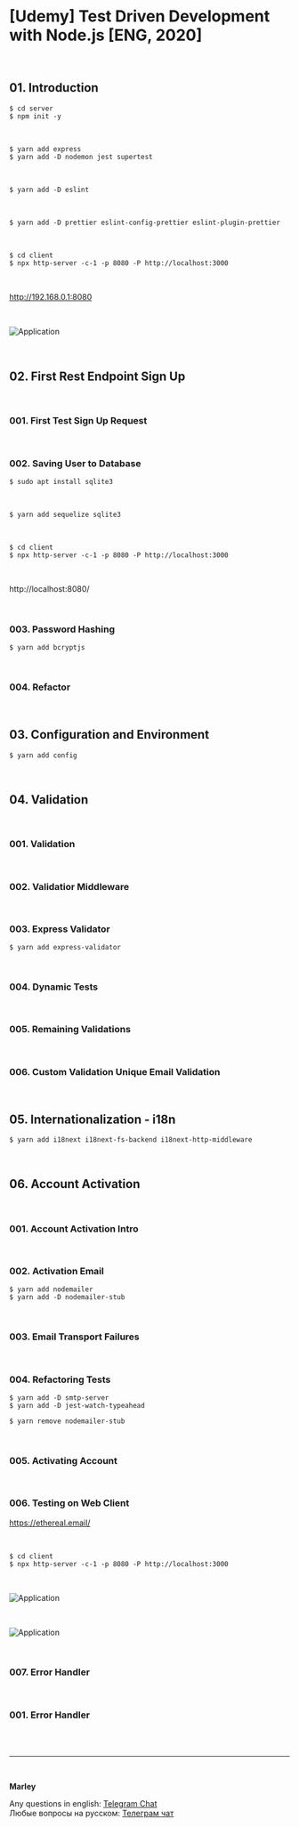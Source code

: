 # [Udemy] Test Driven Development with Node.js [ENG, 2020]

<br/>

## 01. Introduction

    $ cd server
    $ npm init -y

<br/>

    $ yarn add express
    $ yarn add -D nodemon jest supertest

<br/>

    $ yarn add -D eslint

<br/>

    $ yarn add -D prettier eslint-config-prettier eslint-plugin-prettier

<br/>

    $ cd client
    $ npx http-server -c-1 -p 8080 -P http://localhost:3000

<br/>

http://192.168.0.1:8080

<br/>

![Application](/img/pic-m01-p01.png?raw=true)

<br/>

## 02. First Rest Endpoint Sign Up

<br/>

### 001. First Test Sign Up Request

<br/>

### 002. Saving User to Database

    $ sudo apt install sqlite3

<br/>

    $ yarn add sequelize sqlite3

<br/>

    $ cd client
    $ npx http-server -c-1 -p 8080 -P http://localhost:3000

<br/>

http://localhost:8080/

<br/>

### 003. Password Hashing

    $ yarn add bcryptjs

<br/>

### 004. Refactor

<br/>

## 03. Configuration and Environment

    $ yarn add config

<br/>

## 04. Validation

<br/>

### 001. Validation

<br/>

### 002. Validatior Middleware

<br/>

### 003. Express Validator

    $ yarn add express-validator

<br/>

### 004. Dynamic Tests

<br/>

### 005. Remaining Validations

<br/>

### 006. Custom Validation Unique Email Validation

<br/>

## 05. Internationalization - i18n

    $ yarn add i18next i18next-fs-backend i18next-http-middleware

<br/>

## 06. Account Activation

<br/>

### 001. Account Activation Intro

<br/>

### 002. Activation Email

    $ yarn add nodemailer
    $ yarn add -D nodemailer-stub

<br/>

### 003. Email Transport Failures

<br/>

### 004. Refactoring Tests

    $ yarn add -D smtp-server
    $ yarn add -D jest-watch-typeahead

    $ yarn remove nodemailer-stub

<br/>

### 005. Activating Account

<br/>

### 006. Testing on Web Client

https://ethereal.email/

<br/>

    $ cd client
    $ npx http-server -c-1 -p 8080 -P http://localhost:3000

<br/>

![Application](/img/pic-m06-p01.png?raw=true)

<br/>

![Application](/img/pic-m06-p02.png?raw=true)

<br/>

### 007. Error Handler

<br/>

### 001. Error Handler

<br/><br/>

---

<br/>

**Marley**

Any questions in english: <a href="https://jsdev.org/chat/">Telegram Chat</a>  
Любые вопросы на русском: <a href="https://jsdev.ru/chat/">Телеграм чат</a>
